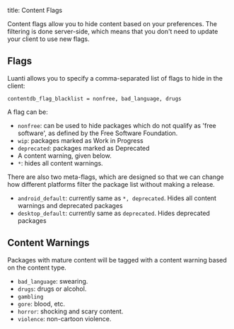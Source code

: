 title: Content Flags

Content flags allow you to hide content based on your preferences.
The filtering is done server-side, which means that you don't need to update
your client to use new flags.

## Flags

Luanti allows you to specify a comma-separated list of flags to hide in the
client:

```
contentdb_flag_blacklist = nonfree, bad_language, drugs
```

A flag can be:

* `nonfree`: can be used to hide packages which do not qualify as
    'free software', as defined by the Free Software Foundation.
* `wip`: packages marked as Work in Progress
* `deprecated`: packages marked as Deprecated
* A content warning, given below.
* `*`: hides all content warnings.

There are also two meta-flags, which are designed so that we can change how different platforms filter the package list
without making a release.

* `android_default`: currently same as `*, deprecated`. Hides all content warnings and deprecated packages
* `desktop_default`: currently same as `deprecated`. Hides deprecated packages

## Content Warnings

Packages with mature content will be tagged with a content warning based
on the content type.

* `bad_language`: swearing.
* `drugs`: drugs or alcohol.
* `gambling`
* `gore`: blood, etc.
* `horror`: shocking and scary content.
* `violence`: non-cartoon violence.
